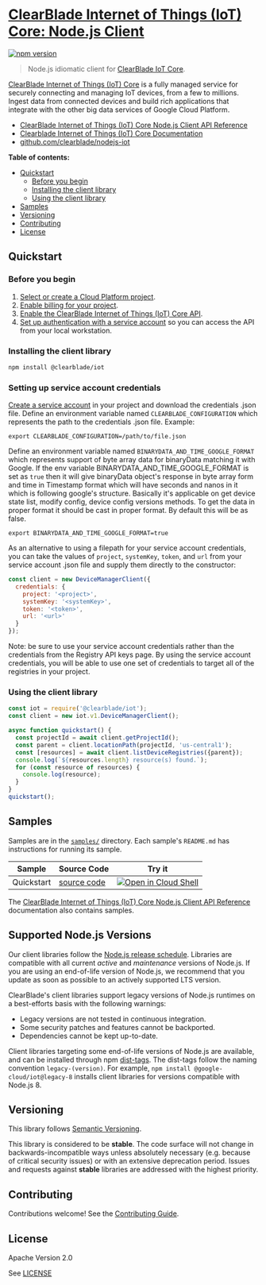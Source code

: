 # [ClearBlade Internet of Things (IoT) Core: Node.js Client](https://github.com/clearblade/nodejs-iot)

[![npm version](https://img.shields.io/npm/v/@clearblade/iot.svg)](https://www.npmjs.org/package/@clearblade/iot)

> Node.js idiomatic client for [ClearBlade IoT Core][product-docs].

[ClearBlade Internet of Things (IoT) Core](https://clearblade.atlassian.net/wiki/spaces/IC/overview?homepageId=2170716228) is a fully managed service for securely connecting and managing IoT devices, from a few to millions. Ingest data from connected devices and build rich applications that integrate with the other big data services of Google Cloud Platform.

- [ClearBlade Internet of Things (IoT) Core Node.js Client API Reference][client-docs]
- [Clearblade Internet of Things (IoT) Core Documentation][product-docs]
- [github.com/clearblade/nodejs-iot](https://github.com/clearblade/nodejs-iot)

**Table of contents:**

- [Quickstart](#quickstart)
  - [Before you begin](#before-you-begin)
  - [Installing the client library](#installing-the-client-library)
  - [Using the client library](#using-the-client-library)
- [Samples](#samples)
- [Versioning](#versioning)
- [Contributing](#contributing)
- [License](#license)

## Quickstart

### Before you begin

1.  [Select or create a Cloud Platform project][projects].
1.  [Enable billing for your project][billing].
1.  [Enable the ClearBlade Internet of Things (IoT) Core API][enable_api].
1.  [Set up authentication with a service account][auth] so you can access the
    API from your local workstation.

### Installing the client library

```bash
npm install @clearblade/iot
```

### Setting up service account credentials

[Create a service account](https://clearblade.atlassian.net/wiki/spaces/IC/pages/2240675843/Add+service+accounts+to+a+project) in your project and download the credentials .json file. Define an environment variable named `CLEARBLADE_CONFIGURATION` which represents the path to the credentials .json file. Example:

```
export CLEARBLADE_CONFIGURATION=/path/to/file.json
```

Define an environment variable named `BINARYDATA_AND_TIME_GOOGLE_FORMAT` which represents support of byte array data for binaryData matching it with Google. If the env variable BINARYDATA_AND_TIME_GOOGLE_FORMAT is set as `true` then it will give binaryData object's response in byte array form and time in Timestamp format which will have seconds and nanos in it which is following google's structure. Basically it's applicable on get device state list, modify config, device config versions methods. To get the data in proper format it should be cast in proper format. By default this will be as false.

```
export BINARYDATA_AND_TIME_GOOGLE_FORMAT=true
```

As an alternative to using a filepath for your service account credentials, you can take the values of `project`, `systemKey`, `token`, and `url` from your service account .json file and supply them directly to the constructor:
```javascript
const client = new DeviceManagerClient({
  credentials: {
    project: '<project>',
    systemKey: '<systemKey>',
    token: '<token>',
    url: '<url>'
  }
});
```
Note: be sure to use your service account credentials rather than the credentials from the Registry API keys page. By using the service account credentials, you will be able to use one set of credentials to target all of the registries in your project.

### Using the client library

```javascript
const iot = require('@clearblade/iot');
const client = new iot.v1.DeviceManagerClient();

async function quickstart() {
  const projectId = await client.getProjectId();
  const parent = client.locationPath(projectId, 'us-central1');
  const [resources] = await client.listDeviceRegistries({parent});
  console.log(`${resources.length} resource(s) found.`);
  for (const resource of resources) {
    console.log(resource);
  }
}
quickstart();
```

## Samples

Samples are in the [`samples/`](https://github.com/clearblade/nodejs-iot/tree/main/samples) directory. Each sample's `README.md` has instructions for running its sample.

| Sample     | Source Code                                                                             | Try it                                                                                                                                                                                                     |
| ---------- | --------------------------------------------------------------------------------------- | ---------------------------------------------------------------------------------------------------------------------------------------------------------------------------------------------------------- |
| Quickstart | [source code](https://github.com/clearblade/nodejs-iot/blob/main/samples/quickstart.js) | [![Open in Cloud Shell][shell_img]](https://console.cloud.google.com/cloudshell/open?git_repo=https://github.com/clearblade/nodejs-iot&page=editor&open_in_editor=samples/quickstart.js,samples/README.md) |

The [ClearBlade Internet of Things (IoT) Core Node.js Client API Reference][client-docs] documentation
also contains samples.

## Supported Node.js Versions

Our client libraries follow the [Node.js release schedule](https://nodejs.org/en/about/releases/).
Libraries are compatible with all current _active_ and _maintenance_ versions of
Node.js.
If you are using an end-of-life version of Node.js, we recommend that you update
as soon as possible to an actively supported LTS version.

ClearBlade's client libraries support legacy versions of Node.js runtimes on a
best-efforts basis with the following warnings:

- Legacy versions are not tested in continuous integration.
- Some security patches and features cannot be backported.
- Dependencies cannot be kept up-to-date.

Client libraries targeting some end-of-life versions of Node.js are available, and
can be installed through npm [dist-tags](https://docs.npmjs.com/cli/dist-tag).
The dist-tags follow the naming convention `legacy-(version)`.
For example, `npm install @google-cloud/iot@legacy-8` installs client libraries
for versions compatible with Node.js 8.

## Versioning

This library follows [Semantic Versioning](http://semver.org/).

This library is considered to be **stable**. The code surface will not change in backwards-incompatible ways
unless absolutely necessary (e.g. because of critical security issues) or with
an extensive deprecation period. Issues and requests against **stable** libraries
are addressed with the highest priority.

## Contributing

Contributions welcome! See the [Contributing Guide](https://github.com/clearblade/nodejs-iot/blob/main/CONTRIBUTING.md).

## License

Apache Version 2.0

See [LICENSE](https://github.com/googleapis/nodejs-iot/blob/main/LICENSE)

[client-docs]: https://cloud.google.com/nodejs/docs/reference/iot/latest
[product-docs]: https://clearblade.atlassian.net/wiki/spaces/IC/pages/2200895497/All+concepts
[shell_img]: https://gstatic.com/cloudssh/images/open-btn.png
[projects]: https://console.cloud.google.com/project
[billing]: https://support.google.com/cloud/answer/6293499#enable-billing
[enable_api]: https://clearblade.atlassian.net/wiki/spaces/IC/pages/2230976570/Google+Cloud+Marketplace+Activation
[auth]: https://cloud.google.com/docs/authentication/getting-started
